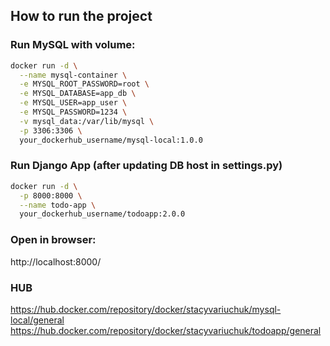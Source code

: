 ## How to run the project

### Run MySQL with volume:

```bash
docker run -d \
  --name mysql-container \
  -e MYSQL_ROOT_PASSWORD=root \
  -e MYSQL_DATABASE=app_db \
  -e MYSQL_USER=app_user \
  -e MYSQL_PASSWORD=1234 \
  -v mysql_data:/var/lib/mysql \
  -p 3306:3306 \
  your_dockerhub_username/mysql-local:1.0.0
```

### Run Django App (after updating DB host in settings.py)

```bash
docker run -d \
  -p 8000:8000 \
  --name todo-app \
  your_dockerhub_username/todoapp:2.0.0
```

### Open in browser:

http://localhost:8000/

### HUB 

https://hub.docker.com/repository/docker/stacyvariuchuk/mysql-local/general
https://hub.docker.com/repository/docker/stacyvariuchuk/todoapp/general
